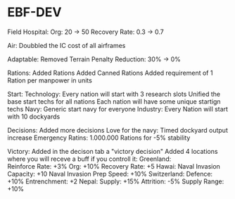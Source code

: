 # EBF-DEV
Field Hospital:
	Org: 20 -> 50
	Recovery Rate: 0.3 -> 0.7

Air:
	Doubbled the IC cost of all airframes

Adaptable:
	Removed Terrain Penalty Reduction: 30% -> 0%

Rations:
	Added Rations
	Added Canned Rations
	Added requirement of 1 Ration per manpower in units

Start:
	Technology: 
		Every nation will start with 3 research slots
		Unified the base start techs for all nations
		Each nation will have some unique startign techs
	Navy:
		Generic start navy for everyone
	Industry:
		Every Nation will start with 10 dockyards

Decisions:
	Added more decisions
		Love for the navy: Timed dockyard output increase
		Emergency Ratins: 1.000.000 Rations for -5% stability

Victory:
	Added in the decison tab a "victory decision"
	Added 4 locations where you will receve a buff if you controll it:
		Greenland:	
			Reinforce Rate: +3%
			Org: +10%
			Recovery Rate: +5
		Hawai:
			Naval Invasion Capacity: +10
			Naval Invasion Prep Speed: +10%
		Switzerland:
			Defence: +10%
			Entrenchment: +2
		Nepal:
			Supply: +15%
			Attrition: -5%
			Supply Range: +10%
